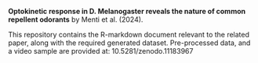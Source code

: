**Optokinetic response in D. Melanogaster reveals the nature of common repellent odorants** by Menti et al. (2024).

This repository contains the R-markdown document relevant to the related paper, along with the required generated dataset.
Pre-processed data, and a video sample are provided at: 10.5281/zenodo.11183967
